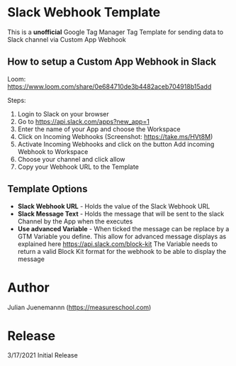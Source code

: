# Slack Webhook Template
This is a **unofficial** Google Tag Manager Tag Template for sending data to Slack channel via Custom App Webhook

## How to setup a Custom App Webhook in Slack

Loom: https://www.loom.com/share/0e684710de3b4482aceb704918b15add

Steps:
1. Login to Slack on your browser
2. Go to https://api.slack.com/apps?new_app=1 
2. Enter the name of your App and choose the Workspace
3. Click on Incoming Webhooks (Screenshot: https://take.ms/HVt8M)
4. Activate Incoming Webhooks and click on the button Add incoming Webhook to Workspace
5. Choose your channel and click allow
5. Copy your Webhook URL to the Template

## Template Options

* **Slack Webhook URL** - Holds the value of the Slack Webhook URL
* **Slack Message Text** - Holds the message that will be sent to the slack Channel by the App when the executes
* **Use advanced Variable** - When ticked the message can be replace by a GTM Variable you define. This allow for advanced message displays as explained here https://api.slack.com/block-kit The Variable needs to return a valid Block Kit format for the webhook to be able to display the message

# Author
Julian Juenemannn (https://measureschool.com)

# Release
3/17/2021 Initial Release
